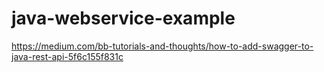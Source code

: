 # java-webservice-example
https://medium.com/bb-tutorials-and-thoughts/how-to-add-swagger-to-java-rest-api-5f6c155f831c
